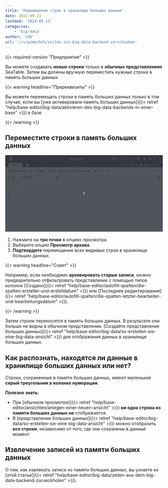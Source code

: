 ```yaml
---
title: 'Перемещение строк в хранилище больших данных'
date: 2022-09-23
lastmod: '2024-05-13'
categories:
    - 'big-data'
author: 'cdb'
url: '/ru/pomoshch/zeilen-ins-big-data-backend-verschieben'
---
```


{{< required-version "Предприятие" >}}

Вы можете создавать **новые строки** только в **обычных представлениях** SeaTable. Затем вы должны вручную переместить нужные строки в память больших данных.

{{< warning  headline="Пререквизиты" >}}

Вы можете перемещать строки в память больших данных только в том случае, если вы [уже активировали память больших данных]({{< relref "help/base-editor/big-data/aktivieren-des-big-data-backends-in-einer-base" >}}) в базе.

{{< /warning >}}

## Переместите строки в память больших данных

![Переместите строки в память больших данных](images/move-rows-to-big-data.gif)

1. Нажмите на **три точки** в опциях просмотра.
2. Выберите опцию **Просмотр архива**.
3. **Подтвердите** перемещение всех видимых строк в хранилище больших данных.

{{< warning  headline="Совет" >}}

Например, если необходимо **архивировать старые записи**, можно предварительно отфильтровать представление с помощью типов колонок [Создано]({{< relref "help/base-editor/autofill-spalten/die-spalten-ersteller-und-erstelldatum" >}}) или [Последнее редактирование]({{< relref "help/base-editor/autofill-spalten/die-spalten-letzter-bearbeiter-und-bearbeitungsdatum" >}}).

{{< /warning >}}

Затем строки переносятся в память больших данных. В результате они больше не видны в обычном представлении. [Создайте представление больших данных]({{< relref "help/base-editor/big-data/so-erstellen-sie-eine-big-data-ansicht" >}}) для отображения данных в хранилище больших данных.

## Как распознать, находятся ли данные в хранилище больших данных или нет?

Строки, сохраненные в памяти больших данных, имеют маленький **серый треугольник в колонке нумерации**.

**Полезно знать:**

- При [обычном просмотре]({{< relref "help/base-editor/ansichten/anlegen-einer-neuen-ansicht" >}}) **ни одна строка из памяти больших данных не** отображается.
- В [представлении больших данных]({{< relref "help/base-editor/big-data/so-erstellen-sie-eine-big-data-ansicht" >}}) можно отобразить **все строки**, независимо от того, где они сохранены в данный момент.

## Извлечение записей из памяти больших данных

О том, как извлекать записи из памяти больших данных, вы узнаете из [этой статьи]({{< relref "help/base-editor/big-data/zeilen-aus-dem-big-data-backend-zurueckholen" >}}).
